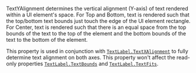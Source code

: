 TextYAlignment determines the vertical alignment (Y-axis) of text rendered
within a UI element's space. For Top and Bottom, text is rendered such
that the top/bottom text bounds just touch the edge of the UI element
rectangle. For Center, text is rendered such that there is an equal space
from the top bounds of the text to the top of the element and the bottom
bounds of the text to the bottom of the element.

This property is used in conjunction with [`TextLabel.TextXAlignment`](https://create.roblox.com/docs/reference/engine/classes/TextLabel#TextXAlignment)
to fully determine text alignment on both axes. This property won't affect
the read-only properties [`TextLabel.TextBounds`](https://create.roblox.com/docs/reference/engine/classes/TextLabel#TextBounds) and
[`TextLabel.TextFits`](https://create.roblox.com/docs/reference/engine/classes/TextLabel#TextFits).